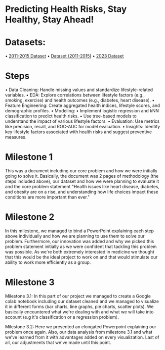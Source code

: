 # Predicting Health Risks, Stay Healthy, Stay Ahead!

# Datasets:
• [2011-2015 Dataset](https://www.kaggle.com/datasets/cdc/behavioral-risk-factor-surveillance-system)
• [Dataset (2011-2015)](https://drive.google.com/drive/folders/1Xa3b5MWPIY7AbvxB_XqfZ52hKZ5g5nko?usp=sharing)
• [2023 Dataset](https://www.cdc.gov/brfss/annual_data/annual_data.htm)

# Steps
• Data Cleaning: Handle missing values and standardize lifestyle-related variables.
• EDA: Explore correlations between lifestyle factors (e.g., smoking, exercise) and health outcomes (e.g., diabetes, heart disease).
• Feature Engineering: Create aggregated health indices, lifestyle scores, and demographic profiles.
• Modeling:
• Implement logistic regression and kNN classification to predict health risks.
• Use tree-based models to understand the impact of various lifestyle factors.
• Evaluation: Use metrics like precision, recall, and ROC-AUC for model evaluation.
• Insights: Identify key lifestyle factors associated with health risks and suggest preventive measures.

# Milestone 1
This was a document including our core problem and how we were initially going to solve it.
Basically, the document was 2 pages of methodology (the steps included above), our dataset and how we were planning to evaluate it
and the core problem statement "Health issues like heart disease, diabetes, and obesity are on a rise, 
and understanding how life choices impact these conditions are more important than ever."

# Milestone 2
In this milestone, we managed to bind a PowerPoint explaining each step above individually and how we are planning to use them to solve our problem.
Furthermore, our innovation was added and why we picked this problem statement initially as we were confident that tackling this problem was possible.
As we're both extremely interested in medicine we thought that this would be the ideal project to work on and that would stimulate our ability to work
more efficiently as a group.

# Milestone 3
Milestone 3.1: In this part of our project we managed to create a Google colab notebook including our dataset cleaned and we managed to visualize it in different forms
(bar charts, line graphs, pie charts, scatter plots). We basically encountered what we're dealing with and what we will take into account (e.g it's classification
or a regression problem).

Milestone 3.2: Here we presented an elongated Powerpoint explaining our problem once again. Also, our data analysis from milestone 3.1 and what we've learned from it with advantages added on every visualization. Last of all, our adjustments that we've made until this point.
